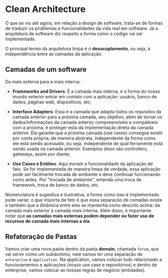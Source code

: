 # Clean Architecture

O que se viu até agora, em relação a design de software, trata-se de formas de traduzir os problemas e funcionalidades da vida real em software. Já a arquitetura de software diz respeito a forma como o código vai ser implementado. 

O principal termo da arquitetura limpa é o **desacoplamento**, ou seja, a independência entre as camadas da aplicação. 

## Camadas de um software
Da mais externa para a mais interna:

- **Frameworks and Drivers**: É a camada mais interna, é a forma do nosso mundo exterior entrar em contato com a aplicação: usuário, banco de dados, páginas web, dispositivos, etc;

- **Interface Adapters**: Essa é a camada que adapta todos os requisitos da camada anterior para a próxima camada, seu objetivo, além de tornar os dados/informações da camada anterior compreensíveis e compatíveis com a próxima, é proteger esta da implementação direta da camada anterior. Ela garante que a próxima camada (use cases) consegue existir por conta própria, de maneira abstrata, independente da forma como ele está sendo acessado, ou seja, independente de qual ferramente está sendo usada na camada anterior. Exemplos disso são controllers, gateways, assim por diante;

- **Use Cases e Entities**: Aqui moram a funcionalidade da aplicação de fato. Se for implementada de maneira limpa de verdade, essa aplicação pode ser facilmente trocada de ambiente e deve continuar funcionando como antes. Por "trocada de ambiente", entenda uma troca de framework, troca de banco de dados, etc. 

Nomenclatura é sugestiva e ilustrativa, a forma como isso é implementado pode variar, o que importa de fato é que essa separação de camadas exista e também que a dinâmica entre eles se mantenha como descrito acima: da camada mais exterior à camada mais interna. Além disso, é importante notar que **as camadas mais externas podem depender ou fazer uso de recursos de camada mais internas a ela**.

## Refatoração de Pastas
Vamos criar uma nova pasta dentro da pasta **domain**, chamada `forum`, que vai servir como um subdomínio, nele vamos ter uma separação de `enterprise` e `application`. Na application, vamos colocar tudo relacionado a funcionamentos e aplicações (nosso use case e repositórios) e dentro de enterprise, vamos colocar as nossas regras de negócio (entidades). 